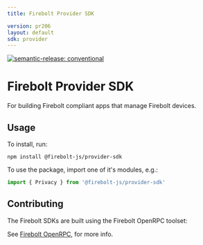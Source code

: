 ```yaml
---
title: Firebolt Provider SDK

version: pr206
layout: default
sdk: provider
---
```


[![semantic-release: conventional](https://img.shields.io/badge/semantic--release-conventional-e10079?logo=semantic-release)](https://github.com/semantic-release/semantic-release)

# Firebolt Provider SDK
For building Firebolt compliant apps that manage Firebolt devices.

## Usage
To install, run:

```
npm install @firebolt-js/provider-sdk
```

To use the package, import one of it's modules, e.g.:

```js
import { Privacy } from '@firebolt-js/provider-sdk'
```

## Contributing
The Firebolt SDKs are built using the Firebolt OpenRPC toolset:

See [Firebolt OpenRPC](https://www.github.com/rdkcentral/firebolt-openrpc/), for more info. 
